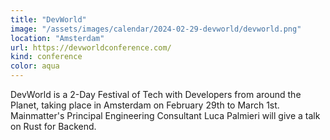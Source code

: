 ```yaml
---
title: "DevWorld"
image: "/assets/images/calendar/2024-02-29-devworld/devworld.png"
location: "Amsterdam"
url: https://devworldconference.com/
kind: conference
color: aqua
---
```


DevWorld is a 2-Day Festival of Tech with Developers from around the Planet, taking place in Amsterdam on February 29th to March 1st. Mainmatter's Principal Engineering Consultant Luca Palmieri will give a talk on Rust for Backend.
